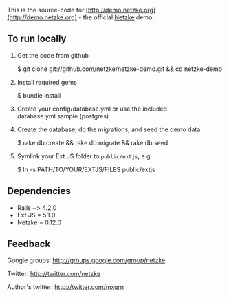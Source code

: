 This is the source-code for [http://demo.netzke.org](http://demo.netzke.org) - the official [Netzke](http://netzke.org) demo.

## To run locally

1. Get the code from github

    $ git clone git://github.com/netzke/netzke-demo.git && cd netzke-demo

2. Install required gems

    $ bundle install

3. Create your config/database.yml or use the included database.yml.sample (postgres)

4. Create the database, do the migrations, and seed the demo data

    $ rake db:create && rake db:migrate && rake db:seed

5. Symlink your Ext JS folder to `public/extjs`, e.g.:

    $ ln -s PATH/TO/YOUR/EXTJS/FILES public/extjs

## Dependencies

* Rails ~> 4.2.0
* Ext JS = 5.1.0
* Netzke = 0.12.0

## Feedback

Google groups: http://groups.google.com/group/netzke

Twitter: http://twitter.com/netzke

Author's twitter: http://twitter.com/mxgrn
